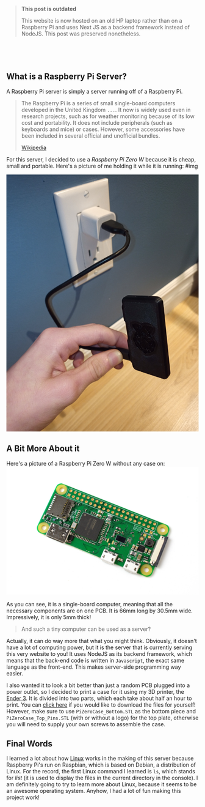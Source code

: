 > **This post is outdated**
>
> This website is now hosted on an old HP laptop rather than on a Raspberry Pi and uses Next JS as a backend framework instead of NodeJS. This post was preserved nonetheless.

&nbsp;

&nbsp;

## What is a Raspberry Pi Server?

A Raspberry Pi server is simply a server running off of a Raspberry Pi.

> The Raspberry Pi is a series of small single-board computers developed in the United Kingdom `...`. It now is widely used even in research projects, such as for weather monitoring because of its low cost and portability. It does not include peripherals (such as keyboards and mice) or cases. However, some accessories have been included in several official and unofficial bundles.
>
> [Wikipedia](https://en.wikipedia.org/wiki/Raspberry_Pi)

For this server, I decided to use a _Raspberry Pi Zero W_ because it is cheap, small and portable. Here's a picture of me holding it while it is running:
#img

![](IMG_20200508_175632_3.jpg)

## A Bit More About it

Here's a picture of a Raspberry Pi Zero W without any case on:
![](<Raspberry_Pi_Zero_W_(33209067455).jpg>)

As you can see, it is a single-board computer, meaning that all the necessary components are on one PCB. It is 66mm long by 30.5mm wide. Impressively, it is only 5mm thick!

> And such a tiny computer can be used as a server?

Actually, it can do way more that what you might think. Obviously, it doesn't have a lot of computing power, but it is the server that is currently serving this very website to you! It uses NodeJS as its backend framework, which means that the back-end code is written in `Javascript`, the exact same language as the front-end. This makes server-side programming way easier.

I also wanted it to look a bit better than just a random PCB plugged into a power outlet, so I decided to print a case for it using my 3D printer, the [Ender 3](https://www.creality3d.shop/products/creality3d-ender-3-pro-high-precision-3d-printer). It is divided into two parts, which each take about half an hour to print. You can [click here](https://www.thingiverse.com/thing:2962386) if you would like to download the files for yourself! However, make sure to use `PiZeroCase_Bottom.STL` as the bottom piece and `PiZeroCase_Top_Pins.STL` (with or without a logo) for the top plate, otherwise you will need to supply your own screws to assemble the case.

## Final Words

I learned a lot about how [Linux](https://www.linux.org/) works in the making of this server because Raspberry Pi's run on Raspbian, which is based on Debian, a distribution of Linux. For the record, the first Linux command I learned is `ls`, which stands for _list_ (it is used to display the files in the current directory in the console). I am definitely going to try to learn more about Linux, because it seems to be an awesome operating system. Anyhow, I had a lot of fun making this project work!
